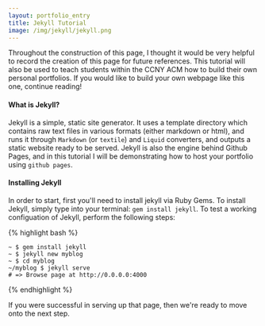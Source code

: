 ```yaml
---
layout: portfolio_entry
title: Jekyll Tutorial
image: /img/jekyll/jekyll.png
---
```


Throughout the construction of this page, I thought it would be very helpful to record the creation of this page for future references. This tutorial will also be used to teach students within the CCNY ACM how to build their own personal portfolios. If you would like to build your own webpage like this one, continue reading!

#### What is Jekyll?

Jekyll is a simple, static site generator. It uses a template directory which contains raw text files in various formats (either markdown or html), and runs it through `Markdown` (or `textile`) and `Liquid` converters, and outputs a static website ready to be served. Jekyll is also the engine behind Github Pages, and in this tutorial I will be demonstrating how to host your portfolio using `github pages`.

#### Installing Jekyll

In order to start, first you'll need to install jekyll via Ruby Gems. To install Jekyll, simply type into your terminal: `gem install jekyll`. To test a working configuation of Jekyll, perform the following steps:

{% highlight bash %}

    ~ $ gem install jekyll
    ~ $ jekyll new myblog
    ~ $ cd myblog
    ~/myblog $ jekyll serve
    # => Browse page at http://0.0.0.0:4000
{% endhighlight %}

If you were successful in serving up that page, then we're ready to move onto the next step.



